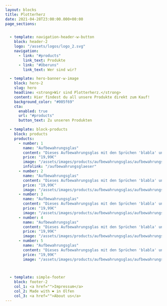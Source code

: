 ```yaml
---
layout: blocks
title: Plotterherz
date: 2021-04-28T23:00:00.000+00:00
page_sections:


  - template: navigation-header-w-button
    block: header-2
    logo: "/assets/logos/logo_2.svg"
    navigation:
      - link: "#products"
        link_text: Produkte
      - link: "#Überuns"
        link_text: Wer sind wir?

  - template: hero-banner-w-image
    block: hero-2
    slug: hero
    headline: <strong>Wir sind Plotterherz.</strong>
    content: Hier findest du all unsere Produkte direkt zum Kauf!
    background_color: "#005f69"
    cta:
      enabled: true
      url: "#products"
      button_text: Zu unseren Produkten

  - template: block-products
    block: products
    products:
      - number: 1
        name: "Aufbewahrungsglas"
        content: "Dieses Aufbewahrungsglas mit den Sprüchen 'blabla' und 'blabla2' eignet sich besonders für Mutter- oder Geburtstage zum Verschenken"
        price: "19,99€"
        image: "/assets/images/products/aufbewahrungsglas/aufbewahrungsglas_7.jpg"
        infolink: "/aufbewahrungsglaeser"
      - number: 2
        name: "Aufbewahrungsglas"
        content: "Dieses Aufbewahrungsglas mit den Sprüchen 'blabla' und 'blabla2' eignet sich besonders für Mutter- oder Geburtstage zum Verschenken"
        price: "19,99€"
        image: "/assets/images/products/aufbewahrungsglas/aufbewahrungsglas_2.jpg"
      - number: 3
        name: "Aufbewahrungsglas"
        content: "Dieses Aufbewahrungsglas mit den Sprüchen 'blabla' und 'blabla2' eignet sich besonders für Mutter- oder Geburtstage zum Verschenken"
        price: "19,99€"
        image: "/assets/images/products/aufbewahrungsglas/aufbewahrungsglas_3.jpg"
      - number: 4
        name: "Aufbewahrungsglas"
        content: "Dieses Aufbewahrungsglas mit den Sprüchen 'blabla' und 'blabla2' eignet sich besonders für Mutter- oder Geburtstage zum Verschenken"
        price: "19,99€"
        image: "/assets/images/products/aufbewahrungsglas/aufbewahrungsglas_4.jpg"
      - number: 5
        name: "Aufbewahrungsglas"
        content: "Dieses Aufbewahrungsglas mit den Sprüchen 'blabla' und 'blabla2' eignet sich besonders für Mutter- oder Geburtstage zum Verschenken"
        price: "19,99€"
        image: "/assets/images/products/aufbewahrungsglas/aufbewahrungsglas_7.jpg"


  
  - template: simple-footer
    block: footer-2
    col_1: <a href="">Impressum</a>
    col_2: Made with ❤︎ in Olfen
    col_3: <a href="">About us</a>
---
```


